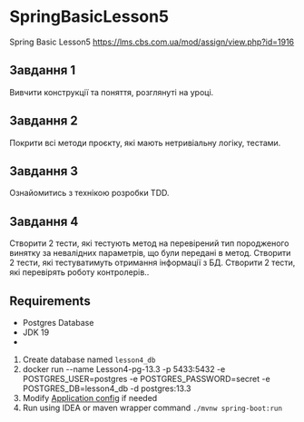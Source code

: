 # SpringBasicLesson5
Spring Basic Lesson5 https://lms.cbs.com.ua/mod/assign/view.php?id=1916

## Завдання 1
Вивчити конструкції та поняття, розглянуті на уроці.

## Завдання 2
Покрити всі методи проєкту, які мають нетривіальну логіку, тестами.

## Завдання 3
Ознайомитись з технікою розробки TDD.

## Завдання 4
Створити 2 тести, які тестують метод на перевірений тип породженого винятку за невалідних параметрів, що були передані в метод. Створити 2 тести, які тестуватимуть отримання інформації з БД. Створити 2 тести, які перевірять роботу контролерів..


## Requirements

* Postgres Database
* JDK 19
* 
1. Create database named `lesson4_db`
2. docker run --name Lesson4-pg-13.3 -p 5433:5432 -e POSTGRES_USER=postgres -e POSTGRES_PASSWORD=secret -e POSTGRES_DB=lesson4_db -d postgres:13.3
2. Modify [Application config](src/main/resources/application.yaml) if needed
3. Run using IDEA or maven wrapper command `./mvnw spring-boot:run`
